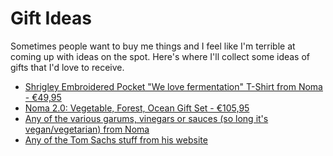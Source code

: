 # Gift Ideas

<meta name="generator" content="{{ eleventy.generator }}">

Sometimes people want to buy me things and I feel like I'm terrible at coming up with ideas on the spot. Here's where I'll collect some ideas of gifts that I'd love to receive.

- [Shrigley Embroidered Pocket "We love fermentation" T-Shirt from Noma - €49,95](https://nomaprojects.com/products/we-love-fermentation-t-shirt?variant=41378907422925)
- [Noma 2.0: Vegetable, Forest, Ocean Gift Set - €105,95](https://nomaprojects.com/products/noma-2-0-gift-set?variant=41312659996877)
- [Any of the various garums, vinegars or sauces (so long it's vegan/vegetarian) from Noma](https://nomaprojects.com/collections)
- [Any of the Tom Sachs stuff from his website](https://store.tomsachs.com/)

